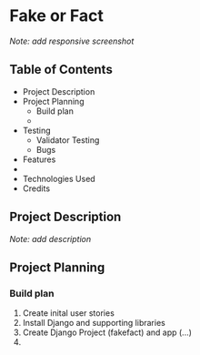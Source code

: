 # Fake or Fact

_Note: add responsive screenshot_

## Table of Contents
-   Project Description
-   Project Planning
    -   Build plan
    -   
-   Testing
    -   Validator Testing
    -   Bugs
-   Features
-   
-   Technologies Used
-   Credits

## Project Description
_Note: add description_

## Project Planning
### Build plan
1. Create inital user stories <!--Complete-->
2. Install Django and supporting libraries <!--Ongoing-->
3. Create Django Project (fakefact) and app (...)
4. 